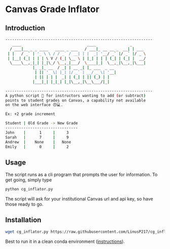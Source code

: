 # Canvas Grade Inflator
## Introduction

```bash
-----------------------------------------------------------------
   ____                             ____               _
  / ___|__ _ _ ____   ____ _ ___   / ___|_ __ __ _  __| | ___
 | |   / _` | '_ \ \ / / _` / __| | |  _| '__/ _` |/ _` |/ _ \
 | |__| (_| | | | \ V / (_| \__ \ | |_| | | | (_| | (_| |  __/
  \____\__,_|_| |_|\_/ \__,_|___/  \____|_|  \__,_|\__,_|\___|
            |_ _|_ __  / _| | __ _| |_ ___  _ __
             | || '_ \| |_| |/ _` | __/ _ \| '__|
             | || | | |  _| | (_| | || (_) | |
            |___|_| |_|_| |_|\__,_|\__\___/|_|

-----------------------------------------------------------------
A python script 🐍 for instructors wanting to add (or subtract)
points to student grades on Canvas, a capability not available
on the web interface 😠💻.

Ex: +2 grade increment

Student | Old Grade -> New Grade
--------------------------------
John    |      1     |     3
Sarah   |      7     |     9
Andrew  |    None    |   None
Emily   |      0     |     2
```

## Usage

The script runs as a cli program that prompts the user for information. To get going, simply type

```bash
python cg_inflator.py
```
The script will ask for your institutional Canvas url and api key, so have those ready to go.

## Installation

```bash
wget cg_inflator.py https://raw.githubusercontent.com/LinusP217/cg_inflator/refs/heads/main/cg_inflator.py
```
Best to run it in a clean conda environment ([instructions](https://github.com/LinusP217/cg_inflator/blob/main/conda_env_instructions.md)).

